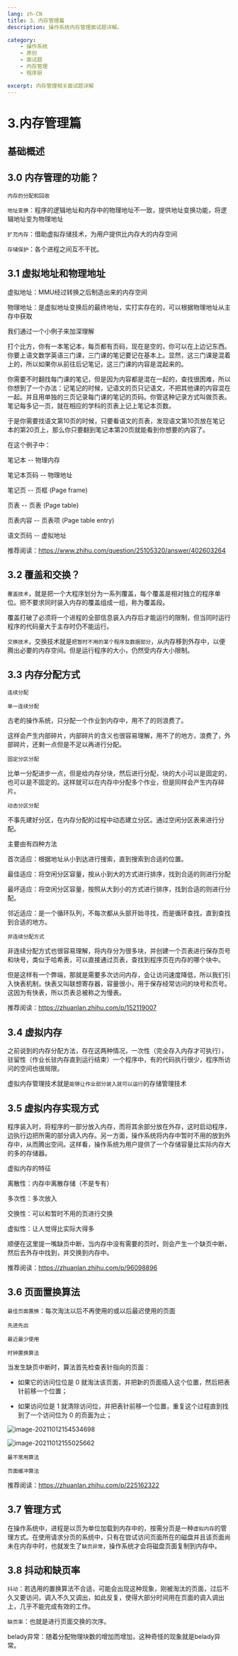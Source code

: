 ```yaml
---
lang: zh-CN
title: 3、内存管理篇
description: 操作系统内存管理面试题详解。

category: 
    - 操作系统
    - 原创
    - 面试题
    - 内存管理
    - 程序厨

excerpt: 内存管理相关面试题详解
---
```



# 3.内存管理篇

## 基础概述

<p id="内存管理的功能"></p>


## 3.0 内存管理的功能？

`内存的分配和回收`

`地址变换`：程序的逻辑地址和内存中的物理地址不一致，提供地址变换功能，将逻辑地址变为物理地址

`扩充内存`：借助虚拟存储技术，为用户提供比内存大的内存空间

`存储保护`：各个进程之间互不干扰。

<p id="虚拟地址和物理"></p>


## 3.1 虚拟地址和物理地址

虚拟地址：MMU经过转换之后制造出来的内存空间

物理地址：是虚拟地址变换后的最终地址，实打实存在的，可以根据物理地址从主存中获取

我们通过一个小例子来加深理解

打个比方，你有一本笔记本，每页都有页码，现在是空的，你可以在上边记东西。你要上语文数学英语三门课，三门课的笔记要记在基本上。显然，这三门课是混着上的，所以如果你从前往后记笔记，这三门课的内容是混起来的。

你需要不时翻找每门课的笔记，但是因为内容都是混在一起的，查找很困难，所以你想到了一个办法：记笔记的时候，记语文的页只记语文，不把其他课的内容混在一起。并且用单独的三页记录每门课的笔记的页码。你管这种记录方式叫做页表。笔记每多记一页，就在相应的学科的页表上记上笔记本页数。

于是你需要找语文第10页的时候，只要看语文的页表，发现语文第10页放在笔记本的第20页上，那么你只要翻到笔记本第20页就能看到你想要的内容了。

在这个例子中：

笔记本 -- 物理内存

笔记本页码 -- 物理地址

笔记页 -- 页框 (Page frame)

页表 -- 页表 (Page table)

页表内容 -- 页表项 (Page table entry)

语文页码 -- 虚拟地址

推荐阅读：https://www.zhihu.com/question/25105320/answer/402603264

<p id="覆盖和交换"></p>


## 3.2 覆盖和交换？

`覆盖技术`，就是把一个大程序划分为一系列覆盖，每个覆盖是相对独立的程序单位。把不要求同时装入内存的覆盖组成一组，称为覆盖段。

覆盖打破了必须将一个进程的全部信息装入内存后才能运行的限制，但当同时运行程序的代码量大于主存时仍不能运行。

`交换技术`，交换技术就是`把暂时不用的某个程序及数据部分`，从内存移到外存中，以便腾出必要的内存空间。但是运行程序的大小，仍然受内存大小限制。

<p id="内存分配方式"></p>


## 3.3 内存分配方式　

`连续分配`

`单一连续分配`

古老的操作系统，只分配一个作业到内存中，用不了的则浪费了。

这样会产生内部碎片，内部碎片的含义也很容易理解，用不了的地方，浪费了，外部碎片，还剩一点但是不足以再进行分配。

`固定分区分配`

比单一分配进步一点，但是给内存分块，然后进行分配，块的大小可以是固定的，也可以是不固定的。这样就可以在内存中分配多个作业，但是同样会产生内存碎片。

`动态分区分配`

不事先建好分区，在内存分配的过程中动态建立分区。通过空闲分区表来进行分配。

主要由有四种方法

首次适应：根据地址从小到达进行搜索，直到搜索到合适的位置。

最佳适应：将空闲分区容量，按从小到大的方式进行排序，找到合适的则进行分配

最坏适应：将空闲分区容量，按照从大到小的方式进行排序，找到合适的则进行分配。

邻近适应：是一个循环队列，不每次都从头部开始寻找，而是循环查找，直到查找到合适的地方。

`非连续分配方式`

非连续分配方式也很容易理解，将内存分为很多块，并创建一个页表进行保存页号和块号，类似于哈希表，可以直接通过页表，查找到程序页在内存的哪个块中。

但是这样有一个弊端，那就是需要多次访问内存，会让访问速度降低，所以我们引入快表机制，快表又叫联想寄存器，容量很小，用于保存经常访问的块号和页号。这因为有快表，所以页表总被称之为慢表。

推荐阅读：https://zhuanlan.zhihu.com/p/152119007

<p id="虚拟内存"></p>


## 3.4 虚拟内存

之前说到的内存分配方法，存在这两种情况，一次性（完全存入内存才可执行），驻留性（作业长驻内存直到运行结束）一个程序中，有的代码执行很少，程序所访问的空间也很局限。

虚拟内存管理技术就是`能够让作业部分装入就可以运行`的存储管理技术

<p id="虚拟内存方式"></p>


## 3.5 虚拟内存实现方式

程序装入时，将程序的一部分放入内存，而将其余部分放在外存，这时启动程序，边执行边把所需的部分调入内存。另一方面，操作系统将内存中暂时不用的放到外存中，从而腾出空间。这样看，操作系统为用户提供了一个存储容量比实际内存大的多的存储器。

虚拟内存的特征

离散性：内存中离散存储（不是专有）

多次性：多次放入

交换性：可以和暂时不用的页进行交换

虚拟性：让人觉得比实际大得多

顺便在这里提一嘴缺页中断，当内存中没有需要的页时，则会产生一个缺页中断，然后去外存中找到，并交换到内存中。

推荐阅读：https://zhuanlan.zhihu.com/p/96098896

<p id="页面置换"></p>


## 3.6 页面置换算法

`最佳页面置换`：每次淘汰以后不再使用的或以后最迟使用的页面

`先进先出`

`最近最少使用`

`时钟置换算法`

当发生缺页中断时，算法首先检查表针指向的页面：

- 如果它的访问位位是 0 就淘汰该页面，并把新的页面插入这个位置，然后把表针前移一个位置；

- 如果访问位是 1 就清除访问位，并把表针前移一个位置，重复这个过程直到找到了一个访问位为 0 的页面为止；

![image-20211012154534698](https://chengxuchu-1301103198.cos.ap-beijing.myqcloud.com/Photo/202304221630416.png)

![image-20211012155025662](https://chengxuchu-1301103198.cos.ap-beijing.myqcloud.com/Photo/202304221630659.png)

`最不常用算法`

`页面缓冲算法`

推荐阅读：https://zhuanlan.zhihu.com/p/225162322

<p id="管理方式"></p>


## 3.7 管理方式

在操作系统中，进程是以页为单位加载到内存中的，按需分页是一种`虚拟内存`的管理方式。在使用请求分页的系统中，只有在尝试访问页面所在的磁盘并且该页面尚未在内存中时，也就发生了`缺页异常`，操作系统才会将磁盘页面复制到内存中。

<p id="抖动和缺页率"></p>


## 3.8 抖动和缺页率

`抖动`：若选用的置换算法不合适，可能会出现这种现象，刚被淘汰的页面，过后不久又要访问，调入不久又调出，如此反复，使得大部分时间用在页面的调入调出上，几乎不能完成有效的工作。

`缺页率`：也就是进行页面交换的次序。

belady异常：随着分配物理块数的增加而增加，这种奇怪的现象就是belady异常。
